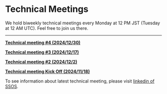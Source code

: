 # Technical Meetings

We hold biweekly technical meetings every Monday at 12 PM JST (Tuesday at 12 AM UTC). Feel free to join us there.

---------

**[Technical meeting #4 (2024/12/30)](https://github.com/user-attachments/files/18291448/SSOS_Technical_Meeting_.4_20241230.pdf)**

**[Technical meeting #3 (2024/12/17)](https://github.com/user-attachments/files/18265162/SSOS_Technical_Meeting_.3_20241216.pdf)**

**[Technical meeting #2 (2024/12/2)](https://github.com/user-attachments/files/18270096/SSOS_Technical_Meeting_.2_20241202.pdf)**

**[Technical meeting Kick Off (2024/11/18)](https://github.com/user-attachments/files/18265125/SSOS_Technical_Meeting_.1Kickoff_20241118.pdf)**

To see information about latest technical meeting, please visit [linkedin of SSOS](https://www.linkedin.com/company/space-station-os/).

